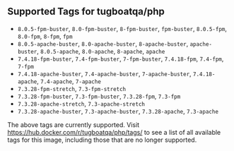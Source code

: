 ## Supported Tags for tugboatqa/php

* `8.0.5-fpm-buster`, `8.0-fpm-buster`, `8-fpm-buster`, `fpm-buster`, `8.0.5-fpm`, `8.0-fpm`, `8-fpm`, `fpm`
* `8.0.5-apache-buster`, `8.0-apache-buster`, `8-apache-buster`, `apache-buster`, `8.0.5-apache`, `8.0-apache`, `8-apache`, `apache`
* `7.4.18-fpm-buster`, `7.4-fpm-buster`, `7-fpm-buster`, `7.4.18-fpm`, `7.4-fpm`, `7-fpm`
* `7.4.18-apache-buster`, `7.4-apache-buster`, `7-apache-buster`, `7.4.18-apache`, `7.4-apache`, `7-apache`
* `7.3.28-fpm-stretch`, `7.3-fpm-stretch`
* `7.3.28-fpm-buster`, `7.3-fpm-buster`, `7.3.28-fpm`, `7.3-fpm`
* `7.3.28-apache-stretch`, `7.3-apache-stretch`
* `7.3.28-apache-buster`, `7.3-apache-buster`, `7.3.28-apache`, `7.3-apache`

The above tags are currently supported. Visit https://hub.docker.com/r/tugboatqa/php/tags/ to see a list of all available tags for this image, including those that are no longer supported.
